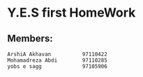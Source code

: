 # Y.E.S first HomeWork

## Members:
	ArshiA Akhavan			97110422
	Mohamadreza Abdi		97110285
	yobs e sagg				97105906
